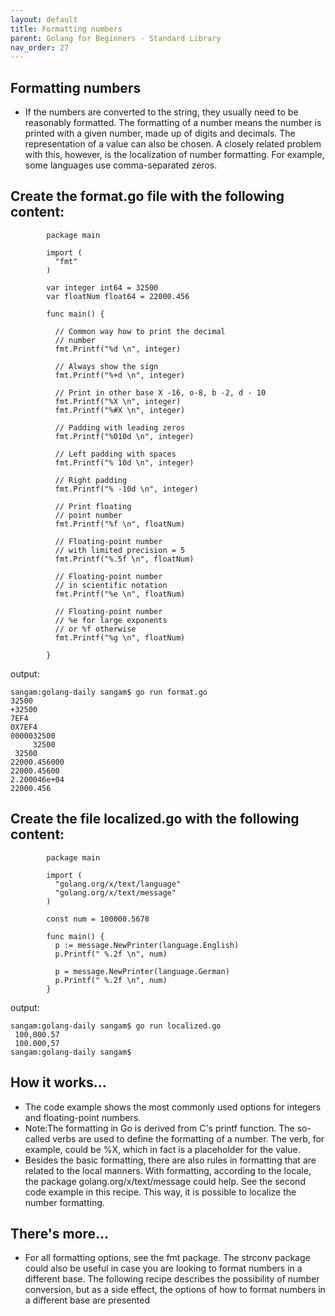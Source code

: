 ```yaml
---
layout: default
title: Formatting numbers
parent: Golang for Beginners - Standard Library
nav_order: 27
---
```


## Formatting numbers

- If the numbers are converted to the string, they usually need to be reasonably formatted. The formatting of a number means the number is printed with a given number, made up of digits and decimals. The representation of a value can also be chosen. A closely related problem with this, however, is the localization of number formatting. For example, some languages use comma-separated zeros.

## Create the format.go file with the following content:
```
        package main

        import (
          "fmt"
        )

        var integer int64 = 32500
        var floatNum float64 = 22000.456

        func main() {

          // Common way how to print the decimal
          // number
          fmt.Printf("%d \n", integer)

          // Always show the sign
          fmt.Printf("%+d \n", integer)

          // Print in other base X -16, o-8, b -2, d - 10
          fmt.Printf("%X \n", integer)
          fmt.Printf("%#X \n", integer)

          // Padding with leading zeros
          fmt.Printf("%010d \n", integer)

          // Left padding with spaces
          fmt.Printf("% 10d \n", integer)

          // Right padding
          fmt.Printf("% -10d \n", integer)

          // Print floating
          // point number
          fmt.Printf("%f \n", floatNum)

          // Floating-point number
          // with limited precision = 5
          fmt.Printf("%.5f \n", floatNum)

          // Floating-point number
          // in scientific notation
          fmt.Printf("%e \n", floatNum)

          // Floating-point number
          // %e for large exponents
          // or %f otherwise
          fmt.Printf("%g \n", floatNum)

        }

```
output:
```
sangam:golang-daily sangam$ go run format.go
32500 
+32500 
7EF4 
0X7EF4 
0000032500 
     32500 
 32500     
22000.456000 
22000.45600 
2.200046e+04 
22000.456 

```

## Create the file localized.go with the following content:

```
        package main

        import (
          "golang.org/x/text/language"
          "golang.org/x/text/message"
        )

        const num = 100000.5678

        func main() {
          p := message.NewPrinter(language.English)
          p.Printf(" %.2f \n", num)

          p = message.NewPrinter(language.German)
          p.Printf(" %.2f \n", num)
        }

```
output:

```
sangam:golang-daily sangam$ go run localized.go
 100,000.57 
 100.000,57 
sangam:golang-daily sangam$ 

```
## How it works...

- The code example shows the most commonly used options for integers and floating-point numbers.
- Note:The formatting in Go is derived from C's printf function. The so-called verbs are used to define the formatting of a number. The verb, for example, could be %X, which in fact is a placeholder for the value.
- Besides the basic formatting, there are also rules in formatting that are related to the local manners. With formatting, according to the locale, the package golang.org/x/text/message could help. See the second code example in this recipe. This way, it is possible to localize the number formatting.

## There's more...

- For all formatting options, see the fmt package. The strconv package could also be useful in case you are looking to format numbers in a different base. The following recipe describes the possibility of number conversion, but as a side effect, the options of how to format numbers in a different base are presented
